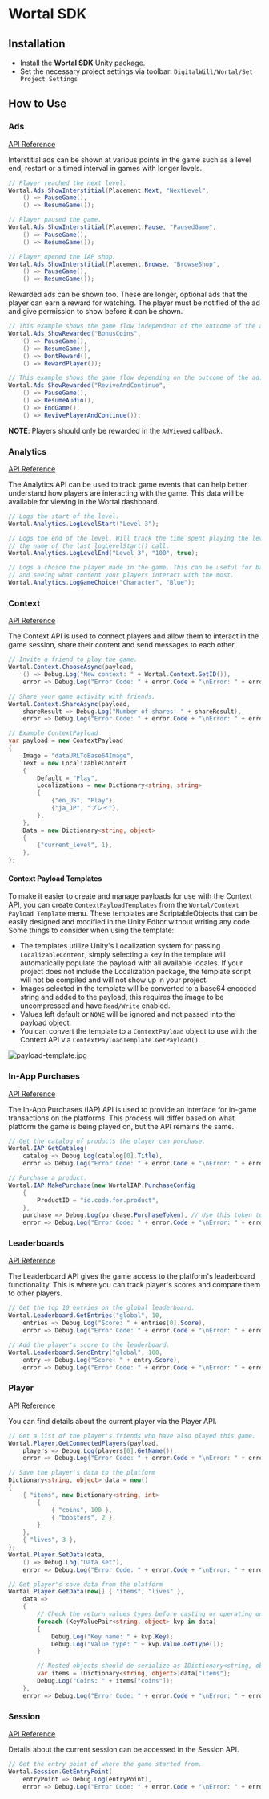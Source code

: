 # Wortal SDK

## Installation

- Install the <b>Wortal SDK</b> Unity package.
- Set the necessary project settings via toolbar: `DigitalWill/Wortal/Set Project Settings`

## How to Use

### Ads

[API Reference](https://sdk.html5gameportal.com/api/ads/)

Interstitial ads can be shown at various points in the game such as a level end, restart or a timed
interval in games with longer levels.

```csharp
// Player reached the next level.
Wortal.Ads.ShowInterstitial(Placement.Next, "NextLevel",
    () => PauseGame(),
    () => ResumeGame());

// Player paused the game.
Wortal.Ads.ShowInterstitial(Placement.Pause, "PausedGame",
    () => PauseGame(),
    () => ResumeGame());

// Player opened the IAP shop.
Wortal.Ads.ShowInterstitial(Placement.Browse, "BrowseShop",
    () => PauseGame(),
    () => ResumeGame());
```

Rewarded ads can be shown too. These are longer, optional ads that the player can earn a reward for watching. The player
must be notified of the ad and give permission to show before it can be shown.

```csharp
// This example shows the game flow independent of the outcome of the ad.
Wortal.Ads.ShowRewarded("BonusCoins",
    () => PauseGame(),
    () => ResumeGame(),
    () => DontReward(),
    () => RewardPlayer());

// This example shows the game flow depending on the outcome of the ad.
Wortal.Ads.ShowRewarded("ReviveAndContinue",
    () => PauseGame(),
    () => ResumeAudio(),
    () => EndGame(),
    () => RevivePlayerAndContinue());
```

**NOTE**: Players should only be rewarded in the `AdViewed` callback.

### Analytics

[API Reference](https://sdk.html5gameportal.com/api/analytics/)

The Analytics API can be used to track game events that can help better understand how players are interacting with
the game. This data will be available for viewing in the Wortal dashboard.

```csharp
// Logs the start of the level.
Wortal.Analytics.LogLevelStart("Level 3");

// Logs the end of the level. Will track the time spent playing the level if the name matches
// the name of the last logLevelStart() call.
Wortal.Analytics.LogLevelEnd("Level 3", "100", true);

// Logs a choice the player made in the game. This can be useful for balancing the game
// and seeing what content your players interact with the most.
Wortal.Analytics.LogGameChoice("Character", "Blue");
```

### Context

[API Reference](https://sdk.html5gameportal.com/api/context/)

The Context API is used to connect players and allow them to interact in the game session, share their content
and send messages to each other.

```csharp
// Invite a friend to play the game.
Wortal.Context.ChooseAsync(payload,
    () => Debug.Log("New context: " + Wortal.Context.GetID()),
    error => Debug.Log("Error Code: " + error.Code + "\nError: " + error.Message));

// Share your game activity with friends.
Wortal.Context.ShareAsync(payload,
    shareResult => Debug.Log("Number of shares: " + shareResult),
    error => Debug.Log("Error Code: " + error.Code + "\nError: " + error.Message));

// Example ContextPayload
var payload = new ContextPayload
{
    Image = "dataURLToBase64Image",
    Text = new LocalizableContent
    {
        Default = "Play",
        Localizations = new Dictionary<string, string>
        {
            {"en_US", "Play"},
            {"ja_JP", "プレイ"},
        },
    },
    Data = new Dictionary<string, object>
    {
        {"current_level", 1},
    },
};
```

#### Context Payload Templates

To make it easier to create and manage payloads for use with the Context API, you can create `ContextPayloadTemplates`
from the `Wortal/Context Payload Template` menu. These templates are ScriptableObjects that can be easily designed and
modified in the Unity Editor without writing any code. Some things to consider when using the template:

- The templates utilize Unity's Localization system for passing `LocalizableContent`, simply selecting a key in the
template will automatically populate the payload with all available locales. If your project does not
include the Localization package, the template script will not be compiled and will not show up in your project.
- Images selected in the template will be converted to a base64 encoded string and added to the payload, this requires
the image to be uncompressed and have `Read/Write` enabled.
- Values left default or `NONE` will be ignored and not passed into the payload object.
- You can convert the template to a `ContextPayload` object to use with the Context API via `ContextPayloadTemplate.GetPayload()`.

![payload-template.jpg](Docs/Images/payload-template.jpg)

### In-App Purchases

[API Reference](https://sdk.html5gameportal.com/api/iap/)

The In-App Purchases (IAP) API is used to provide an interface for in-game transactions on the platforms.
This process will differ based on what platform the game is being played on, but the API remains the same.

```csharp
// Get the catalog of products the player can purchase.
Wortal.IAP.GetCatalog(
    catalog => Debug.Log(catalog[0].Title),
    error => Debug.Log("Error Code: " + error.Code + "\nError: " + error.Message));

// Purchase a product.
Wortal.IAP.MakePurchase(new WortalIAP.PurchaseConfig
    {
        ProductID = "id.code.for.product",
    },
    purchase => Debug.Log(purchase.PurchaseToken), // Use this token to consume purchase
    error => Debug.Log("Error Code: " + error.Code + "\nError: " + error.Message));
```

### Leaderboards

[API Reference](https://sdk.html5gameportal.com/api/leaderboard/)

The Leaderboard API gives the game access to the platform's leaderboard functionality. This is where
you can track player's scores and compare them to other players.

```csharp
// Get the top 10 entries on the global leaderboard.
Wortal.Leaderboard.GetEntries("global", 10,
    entries => Debug.Log("Score: " + entries[0].Score),
    error => Debug.Log("Error Code: " + error.Code + "\nError: " + error.Message));

// Add the player's score to the leaderboard.
Wortal.Leaderboard.SendEntry("global", 100,
    entry => Debug.Log("Score: " + entry.Score),
    error => Debug.Log("Error Code: " + error.Code + "\nError: " + error.Message));
```

### Player

[API Reference](https://sdk.html5gameportal.com/api/player/)

You can find details about the current player via the Player API.

```csharp
// Get a list of the player's friends who have also played this game.
Wortal.Player.GetConnectedPlayers(payload,
    players => Debug.Log(players[0].GetName()),
    error => Debug.Log("Error Code: " + error.Code + "\nError: " + error.Message));

// Save the player's data to the platform
Dictionary<string, object> data = new()
{
    { "items", new Dictionary<string, int>
        {
            { "coins", 100 },
            { "boosters", 2 },
        }
    },
    { "lives", 3 },
};
Wortal.Player.SetData(data,
    () => Debug.Log("Data set"),
    error => Debug.Log("Error Code: " + error.Code + "\nError: " + error.Message));

// Get player's save data from the platform
Wortal.Player.GetData(new[] { "items", "lives" },
    data =>
    {
        // Check the return values types before casting or operating on them.
        foreach (KeyValuePair<string, object> kvp in data)
        {
            Debug.Log("Key name: " + kvp.Key);
            Debug.Log("Value type: " + kvp.Value.GetType());
        }

        // Nested objects should de-serialize as IDictionary<string, object>
        var items = (Dictionary<string, object>)data["items"];
        Debug.Log("Coins: " + items["coins"]);
    },
    error => Debug.Log("Error Code: " + error.Code + "\nError: " + error.Message));
```

### Session

[API Reference](https://sdk.html5gameportal.com/api/session/)

Details about the current session can be accessed in the Session API.

```csharp
// Get the entry point of where the game started from.
Wortal.Session.GetEntryPoint(
    entryPoint => Debug.Log(entryPoint),
    error => Debug.Log("Error Code: " + error.Code + "\nError: " + error.Message));
```
